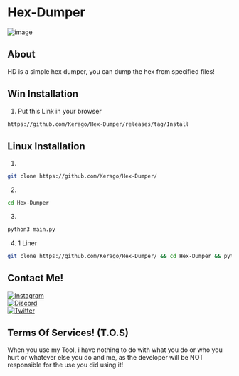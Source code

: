 # Hex-Dumper

![image](https://user-images.githubusercontent.com/93339246/141319345-45d206c9-aa14-4e98-8084-b5b406c539b4.png)

## About
HD is a simple hex dumper, you can dump the hex from specified files!

## Win Installation
1. Put this Link in your browser
```bash
https://github.com/Kerago/Hex-Dumper/releases/tag/Install
```

## Linux Installation
1.
```bash
git clone https://github.com/Kerago/Hex-Dumper/
```
2.
```bash
cd Hex-Dumper
```
3.
```bash
python3 main.py
```
4. 1 Liner
```bash
git clone https://github.com/Kerago/Hex-Dumper/ && cd Hex-Dumper && python3 main.py
```

## Contact Me!
[![Instagram](https://img.shields.io/badge/Instagram-202020?logo=instagram)](https://instagram.com/keragosec)
<br />
[![Discord](https://img.shields.io/badge/Discord-202020?logo=discord)](https://discord.gg/users/903449942151008347)
<br />
[![Twitter](https://img.shields.io/badge/Twitter-202020?logo=twitter)](https://twitter.com/kerag0)

##  Terms Of Services! (T.O.S)
When you use my Tool, i have nothing to do with
what you do or who you hurt or whatever else you do and me,
as the developer will be NOT responsible for the use you
did using it!
